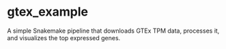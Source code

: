 # gtex_example
A simple Snakemake pipeline that downloads GTEx TPM data, processes it, and visualizes the top expressed genes.

